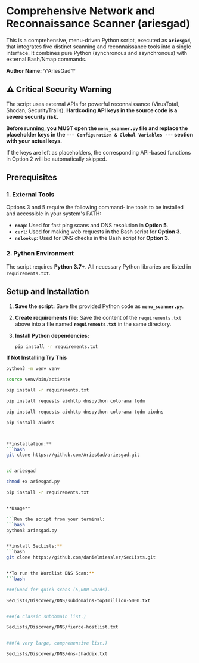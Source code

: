 # Comprehensive Network and Reconnaissance Scanner (ariesgad)

This is a comprehensive, menu-driven Python script, executed as **`ariesgad`**, that integrates five distinct scanning and reconnaissance tools into a single interface. It combines pure Python (synchronous and asynchronous) with external Bash/Nmap commands.

**Author Name:** ♈️AriesGad♈️

## ⚠️ Critical Security Warning

The script uses external APIs for powerful reconnaissance (VirusTotal, Shodan, SecurityTrails). **Hardcoding API keys in the source code is a severe security risk.**

**Before running, you MUST open the `menu_scanner.py` file and replace the placeholder keys in the `--- Configuration & Global Variables ---` section with your actual keys.**

If the keys are left as placeholders, the corresponding API-based functions in Option 2 will be automatically skipped.

## Prerequisites

### 1. External Tools
Options 3 and 5 require the following command-line tools to be installed and accessible in your system's PATH:

* **`nmap`**: Used for fast ping scans and DNS resolution in **Option 5**.
* **`curl`**: Used for making web requests in the Bash script for **Option 3**.
* **`nslookup`**: Used for DNS checks in the Bash script for **Option 3**.

### 2. Python Environment
The script requires **Python 3.7+**. All necessary Python libraries are listed in `requirements.txt`.

## Setup and Installation

1.  **Save the script:** Save the provided Python code as **`menu_scanner.py`**.

2.  **Create requirements file:** Save the content of the `requirements.txt` above into a file named **`requirements.txt`** in the same directory.

3.  **Install Python dependencies:**
    ```bash
    pip install -r requirements.txt

**If Not Installing Try This**
   ```bash
python3 -m venv venv

source venv/bin/activate

pip install -r requirements.txt

pip install requests aiohttp dnspython colorama tqdm

pip install requests aiohttp dnspython colorama tqdm aiodns

pip install aiodns

  
  
**installation:**
   ```bash
git clone https://github.com/AriesGad/ariesgad.git


cd ariesgad

chmod +x ariesgad.py

pip install -r requirements.txt


**Usage**

```Run the script from your terminal:
   ```bash
python3 ariesgad.py


**install SecLists:**
   ```bash
git clone https://github.com/danielmiessler/SecLists.git


**To run the Wordlist DNS Scan:**
```bash

###(Good for quick scans (5,000 words).

SecLists/Discovery/DNS/subdomains-top1million-5000.txt


###(​A classic subdomain list.)

SecLists/Discovery/DNS/fierce-hostlist.txt


###​(A very large, comprehensive list.)

SecLists/Discovery/DNS/dns-Jhaddix.txt